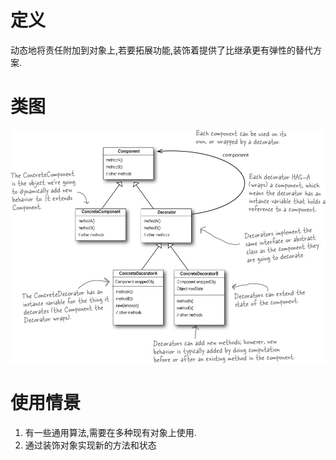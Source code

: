 # 定义

动态地将责任附加到对象上,若要拓展功能,装饰着提供了比继承更有弹性的替代方案.

# 类图

![](./类图.jpg)

# 使用情景

1. 有一些通用算法,需要在多种现有对象上使用.
2. 通过装饰对象实现新的方法和状态
